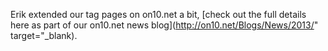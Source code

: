Erik extended our tag pages on on10.net a bit, [check out the full details here as part of our on10.net news blog](http://on10.net/Blogs/News/2013/" target="_blank).

